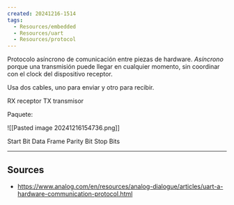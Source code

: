 ```yaml
---
created: 20241216-1514
tags:
  - Resources/embedded
  - Resources/uart
  - Resources/protocol
---
```

Protocolo asíncrono de comunicación entre piezas de hardware. 
_Asíncrono_ porque una transmisión puede llegar en cualquier momento, sin coordinar con el clock del dispositivo receptor. 

Usa dos cables, uno para enviar y otro para recibir.

RX receptor
TX transmisor

Paquete:

![[Pasted image 20241216154736.png]]


Start Bit
Data Frame
Parity Bit
Stop Bits


---
## Sources
- https://www.analog.com/en/resources/analog-dialogue/articles/uart-a-hardware-communication-protocol.html
